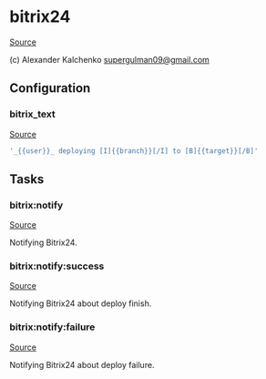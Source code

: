 <!-- DO NOT EDIT THIS FILE! -->
<!-- Instead edit recipe/bitrix24.php -->
<!-- Then run bin/docgen -->

# bitrix24

[Source](/recipe/bitrix24.php)


(c) Alexander Kalchenko <supergulman09@gmail.com>



## Configuration
### bitrix_text
[Source](https://github.com/deployphp/deployer/blob/master/recipe/bitrix24.php#L10)



```php title="Default value"
'_{{user}}_ deploying [I]{{branch}}[/I] to [B]{{target}}[/B]'
```



## Tasks

### bitrix:notify
[Source](https://github.com/deployphp/deployer/blob/master/recipe/bitrix24.php#L13)

Notifying Bitrix24.




### bitrix:notify:success
[Source](https://github.com/deployphp/deployer/blob/master/recipe/bitrix24.php#L32)

Notifying Bitrix24 about deploy finish.




### bitrix:notify:failure
[Source](https://github.com/deployphp/deployer/blob/master/recipe/bitrix24.php#L51)

Notifying Bitrix24 about deploy failure.




